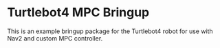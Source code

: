 # Turtlebot4 MPC Bringup

This is an example bringup package for the Turtlebot4 robot for use with Nav2 and custom MPC controller.